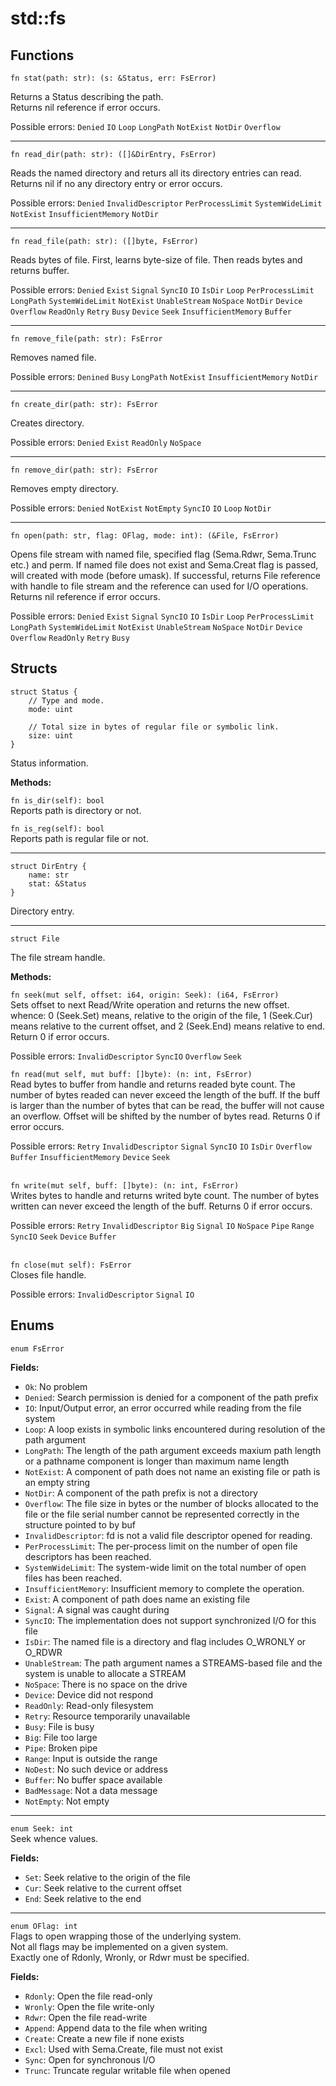 # std::fs

## Functions
```
fn stat(path: str): (s: &Status, err: FsError)
```
Returns a Status describing the path.\
Returns nil reference if error occurs.

Possible errors: `Denied` `IO` `Loop` `LongPath` `NotExist` `NotDir` `Overflow`

---

```
fn read_dir(path: str): ([]&DirEntry, FsError)
```
Reads the named directory and returs all its directory entries can read.\
Returns nil if no any directory entry or error occurs.

Possible errors: `Denied` `InvalidDescriptor` `PerProcessLimit` `SystemWideLimit` `NotExist` `InsufficientMemory` `NotDir`

---

```
fn read_file(path: str): ([]byte, FsError)
```
Reads bytes of file. First, learns byte-size of file. Then reads bytes and returns buffer.

Possible errors: `Denied` `Exist` `Signal` `SyncIO` `IO` `IsDir` `Loop` `PerProcessLimit` `LongPath` `SystemWideLimit` `NotExist` `UnableStream` `NoSpace` `NotDir` `Device` `Overflow` `ReadOnly` `Retry` `Busy` `Device` `Seek` `InsufficientMemory` `Buffer`

---

```
fn remove_file(path: str): FsError
```
Removes named file.

Possible errors: `Denined` `Busy` `LongPath` `NotExist` `InsufficientMemory` `NotDir`

---

```
fn create_dir(path: str): FsError
```
Creates directory.

Possible errors: `Denied` `Exist` `ReadOnly` `NoSpace`

---

```
fn remove_dir(path: str): FsError
```
Removes empty directory.

Possible errors: `Denied` `NotExist` `NotEmpty` `SyncIO` `IO` `Loop` `NotDir`

---

```
fn open(path: str, flag: OFlag, mode: int): (&File, FsError)
```
Opens file stream with named file, specified flag (Sema.Rdwr, Sema.Trunc etc.) and perm. If named file does not exist and Sema.Creat flag is passed, will created with mode (before umask). If successful, returns File reference with handle to file stream and the reference can used for I/O operations. Returns nil reference if error occurs.

Possible errors: `Denied` `Exist` `Signal` `SyncIO` `IO` `IsDir` `Loop` `PerProcessLimit` `LongPath` `SystemWideLimit` `NotExist` `UnableStream` `NoSpace` `NotDir` `Device` `Overflow` `ReadOnly` `Retry` `Busy`

## Structs
```
struct Status {
    // Type and mode.
    mode: uint

    // Total size in bytes of regular file or symbolic link.
    size: uint
}
```
Status information. 

**Methods:**

`fn is_dir(self): bool`\
Reports path is directory or not.

`fn is_reg(self): bool`\
Reports path is regular file or not.

---

```
struct DirEntry {
    name: str
    stat: &Status
}
```
Directory entry.

---

```
struct File
```
The file stream handle.

**Methods:**

`fn seek(mut self, offset: i64, origin: Seek): (i64, FsError)`\
Sets offset to next Read/Write operation and returns the new offset. whence: 0 (Seek.Set) means, relative to the origin of the file, 1 (Seek.Cur) means relative to the current offset, and 2 (Seek.End) means relative to end. Return 0 if error occurs.

Possible errors: `InvalidDescriptor` `SyncIO` `Overflow` `Seek`

`fn read(mut self, mut buff: []byte): (n: int, FsError)`\
Read bytes to buffer from handle and returns readed byte count. The number of bytes readed can never exceed the length of the buff. If the buff is larger than the number of bytes that can be read, the buffer will not cause an overflow. Offset will be shifted by the number of bytes read. Returns 0 if error occurs.

Possible errors: `Retry` `InvalidDescriptor` `Signal` `SyncIO` `IO` `IsDir` `Overflow` `Buffer` `InsufficientMemory` `Device` `Seek`

\
`fn write(mut self, buff: []byte): (n: int, FsError)`\
Writes bytes to handle and returns writed byte count. The number of bytes written can never exceed the length of the buff. Returns 0 if error occurs.

Possible errors: `Retry` `InvalidDescriptor` `Big` `Signal` `IO` `NoSpace` `Pipe` `Range` `SyncIO` `Seek` `Device` `Buffer`

\
`fn close(mut self): FsError`\
Closes file handle. 

Possible errors: `InvalidDescriptor` `Signal` `IO`

## Enums
`enum FsError`

**Fields:**
- `Ok`: No problem
- `Denied`: Search permission is denied for a component of the path prefix
- `IO`: Input/Output error, an error occurred while reading from the file system
- `Loop`: A loop exists in symbolic links encountered during resolution of the path argument
- `LongPath`: The length of the path argument exceeds maxium path length or a pathname component is longer than maximum name length
- `NotExist`: A component of path does not name an existing file or path is an empty string
- `NotDir`: A component of the path prefix is not a directory
- `Overflow`: The file size in bytes or the number of blocks allocated to the file or the file serial number cannot be represented correctly in the structure pointed to by buf
- `InvalidDescriptor`: fd is not a valid file descriptor opened for reading.
- `PerProcessLimit`: The per-process limit on the number of open file descriptors has been reached.
- `SystemWideLimit`: The system-wide limit on the total number of open files has been reached.
- `InsufficientMemory`: Insufficient memory to complete the operation.
- `Exist`: A component of path does name an existing file
- `Signal`: A signal was caught during
- `SyncIO`: The implementation does not support synchronized I/O for this file
- `IsDir`: The named file is a directory and flag includes O_WRONLY or O_RDWR
- `UnableStream`: The path argument names a STREAMS-based file and the system is unable to allocate a STREAM
- `NoSpace`: There is no space on the drive
- `Device`: Device did not respond
- `ReadOnly`: Read-only filesystem
- `Retry`: Resource temporarily unavailable
- `Busy`: File is busy
- `Big`: File too large
- `Pipe`: Broken pipe
- `Range`: Input is outside the range
- `NoDest`: No such device or address
- `Buffer`: No buffer space available
- `BadMessage`: Not a data message
- `NotEmpty`: Not empty

---

`enum Seek: int`\
Seek whence values.

**Fields:**
- `Set`: Seek relative to the origin of the file
- `Cur`: Seek relative to the current offset
- `End`: Seek relative to the end

---

`enum OFlag: int`\
Flags to open wrapping those of the underlying system.\
Not all flags may be implemented on a given system.\
Exactly one of Rdonly, Wronly, or Rdwr must be specified. 

**Fields:**
- `Rdonly`: Open the file read-only
- `Wronly`: Open the file write-only
- `Rdwr`: Open the file read-write
- `Append`: Append data to the file when writing
- `Create`: Create a new file if none exists
- `Excl`: Used with Sema.Create, file must not exist
- `Sync`: Open for synchronous I/O
- `Trunc`: Truncate regular writable file when opened

